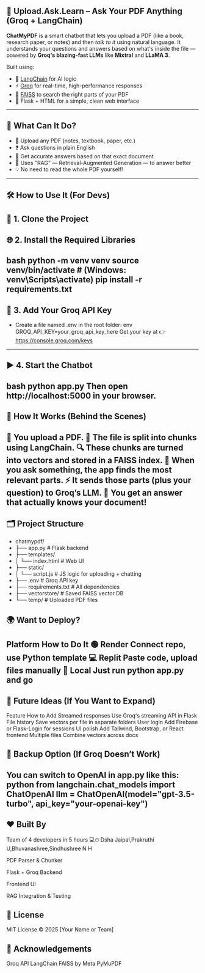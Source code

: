 ##  🤖 Upload.Ask.Learn – Ask Your PDF Anything (Groq + LangChain)

**ChatMyPDF** is a smart chatbot that lets you upload a PDF (like a book, research paper, or notes) and then *talk to it* using natural language. It understands your questions and answers based on what's inside the file — powered by **Groq's blazing-fast LLMs** like **Mixtral** and **LLaMA 3**.

Built using:
- 🧠 [LangChain](https://www.langchain.com/) for AI logic
- ⚡ [Groq](https://console.groq.com/) for real-time, high-performance responses
- 🧮 [FAISS](https://github.com/facebookresearch/faiss) to search the right parts of your PDF
- 🧾 Flask + HTML for a simple, clean web interface

---

## 🌟 What Can It Do?

- 📎 Upload any PDF (notes, textbook, paper, etc.)
- ❓ Ask questions in plain English
- 💬 Get accurate answers based on that exact document
- 🧠 Uses "RAG" — Retrieval-Augmented Generation — to answer better
- 💡 No need to read the whole PDF yourself!

---

## 🛠️ How to Use It (For Devs)

## 🔧 1. Clone the Project



## 🌐 2. Install the Required Libraries
bash
python -m venv venv
source venv/bin/activate  # (Windows: venv\Scripts\activate)
pip install -r requirements.txt
----------
## 🔑 3. Add Your Groq API Key
- Create a file named .env in the root folder:
env
GROQ_API_KEY=your_groq_api_key_here
Get your key at 👉 https://console.groq.com/keys
---
## ▶️ 4. Start the Chatbot

bash
python app.py
Then open http://localhost:5000 in your browser.
---
## 🧠 How It Works (Behind the Scenes)

📂 You upload a PDF.
📄 The file is split into chunks using LangChain.
🔍 These chunks are turned into vectors and stored in a FAISS index.
💬 When you ask something, the app finds the most relevant parts.
⚡ It sends those parts (plus your question) to Groq’s LLM.
🤯 You get an answer that actually knows your document!
---
## 🗂️ Project Structure

- chatmypdf/
- ├── app.py                # Flask backend
- ├── templates/
- │   └── index.html        # Web UI
- ├── static/
- │   └── script.js         # JS logic for uploading + chatting
- ├── .env                  # Groq API key
- ├── requirements.txt      # All dependencies
- ├── vectorstore/          # Saved FAISS vector DB
- └── temp/                 # Uploaded PDF files

## 🌍 Want to Deploy?

Platform	How to Do It
🟢 Render	Connect repo, use Python template
💻 Replit	Paste code, upload files manually
🧪 Local	Just run python app.py and go
---
## 🚀 Future Ideas (If You Want to Expand)

Feature	How to Add
Streamed responses	Use Groq's streaming API in Flask
File history	Save vectors per file in separate folders
User login	Add Firebase or Flask-Login for sessions
UI polish	Add Tailwind, Bootstrap, or React frontend
Multiple files	Combine vectors across docs

## 🧪 Backup Option (If Groq Doesn’t Work)

You can switch to OpenAI in app.py like this:
python
from langchain.chat_models import ChatOpenAI
llm = ChatOpenAI(model="gpt-3.5-turbo", api_key="your-openai-key")
---
## ❤️ Built By

Team of 4 developers in 5 hours 💻⏱
Dsha Jaipal,Prakruthi U,Bhuvanashree,Sindhushree N H 

PDF Parser & Chunker

Flask + Groq Backend

Frontend UI

RAG Integration & Testing

## 📄 License

MIT License © 2025 [Your Name or Team]

## 🙌 Acknowledgements

Groq API
LangChain
FAISS by Meta
PyMuPDF
